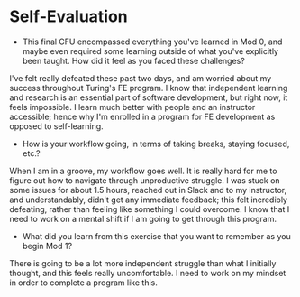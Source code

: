 # Self-Evaluation

- This final CFU encompassed everything you've learned in Mod 0, and maybe even required some learning outside of what you've explicitly been taught. How did it feel as you faced these challenges?

I've felt really defeated these past two days, and am worried about my success throughout Turing's FE program. I know that independent learning and research is an essential part of software development, but right now, it feels impossible. I learn much better with people and an instructor accessible; hence why I'm enrolled in a program for FE development as opposed to self-learning. 

- How is your workflow going, in terms of taking breaks, staying focused, etc.?

When I am in a groove, my workflow goes well. It is really hard for me to figure out how to navigate through unproductive struggle. I was stuck on some issues for about 1.5 hours, reached out in Slack and to my instructor, and understandably, didn't get any immediate feedback; this felt incredibly defeating, rather than feeling like something I could overcome. I know that I need to work on a mental shift if I am going to get through this program. 

- What did you learn from this exercise that you want to remember as you begin Mod 1?

There is going to be a lot more independent struggle than what I initially thought, and this feels really uncomfortable. I need to work on my mindset in order to complete a program like this. 